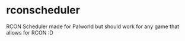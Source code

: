 # rconscheduler
RCON Scheduler made for Palworld but should work for any game that allows for RCON :D 
